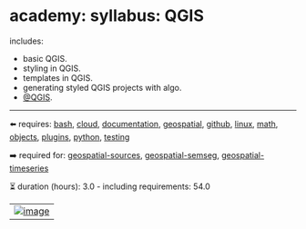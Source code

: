 # academy: syllabus: QGIS

includes:
- basic QGIS.
- styling in QGIS.
- templates in QGIS.
- generating styled QGIS projects with algo.
- [@QGIS](https://github.com/kamangir/bluer-geo/blob/main/bluer_geo/QGIS).

---

⬅️ requires: [bash](./bash.md), [cloud](./cloud.md), [documentation](./documentation.md), [geospatial](./geospatial.md), [github](./github.md), [linux](./linux.md), [math](./math.md), [objects](./objects.md), [plugins](./plugins.md), [python](./python.md), [testing](./testing.md)

➡️ required for: [geospatial-sources](./geospatial-sources.md), [geospatial-semseg](./geospatial-semseg.md), [geospatial-timeseries](./geospatial-timeseries.md)

⏳ duration (hours): 3.0 - including requirements: 54.0

|   |
| --- |
| [![image](https://github.com/kamangir/assets/raw/main/blue-geo/QGIS.png?raw=true)](https://github.com/kamangir/bluer-geo/blob/main/bluer_geo/QGIS) |
